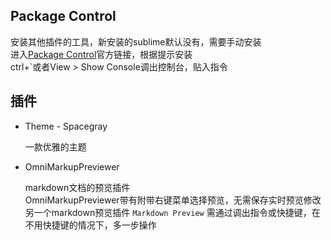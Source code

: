 ## Package Control

安装其他插件的工具，新安装的sublime默认没有，需要手动安装  
进入[Package Control](https://packagecontrol.io/installation)官方链接，根据提示安装  
ctrl+`或者View > Show Console调出控制台，贴入指令

## 插件

*	Theme - Spacegray
	
	一款优雅的主题

*	OmniMarkupPreviewer
	
	markdown文档的预览插件  
	OmniMarkupPreviewer带有附带右键菜单选择预览，无需保存实时预览修改  
	另一个markdown预览插件 `Markdown Preview` 需通过调出指令或快捷键，在不用快捷键的情况下，多一步操作